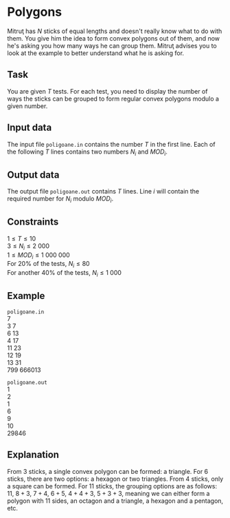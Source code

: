 # Polygons

Mitruţ has $N$ sticks of equal lengths and doesn't really know what to do with them. You give him the idea to form convex polygons out of them, and now he's asking you how many ways he can group them. Mitruţ advises you to look at the example to better understand what he is asking for.

## Task

You are given $T$ tests. For each test, you need to display the number of ways the sticks can be grouped to form regular convex polygons modulo a given number.

## Input data

The input file `poligoane.in` contains the number $T$ in the first line. Each of the following $T$ lines contains two numbers $N_i$ and $MOD_i$.

## Output data

The output file `poligoane.out` contains $T$ lines. Line $i$ will contain the required number for $N_i$ modulo $MOD_i$.

## Constraints

$1 \leq T \leq 10$  
$3 \leq N_i \leq 2\ 000$  
$1 \leq MOD_i \leq 1\ 000\ 000$  
For $20\%$ of the tests, $N_i \leq 80$  
For another $40\%$ of the tests, $N_i \leq 1\ 000$

## Example

`poligoane.in`  
7  
3 7  
6 13  
4 17  
11 23  
12 19  
13 31  
799 666013  

`poligoane.out`  
1  
2  
1  
6  
9  
10  
29846  

## Explanation

From $3$ sticks, a single convex polygon can be formed: a triangle. For $6$ sticks, there are two options: a hexagon or two triangles. From $4$ sticks, only a square can be formed. For $11$ sticks, the grouping options are as follows: $11$, $8 + 3$, $7 + 4$, $6 + 5$, $4 + 4 + 3$, $5 + 3 + 3$, meaning we can either form a polygon with $11$ sides, an octagon and a triangle, a hexagon and a pentagon, etc.
